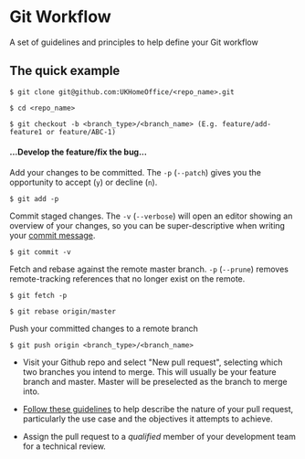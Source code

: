 # Git Workflow

A set of guidelines and principles to help define your Git workflow


## The quick example

```
$ git clone git@github.com:UKHomeOffice/<repo_name>.git

$ cd <repo_name>

$ git checkout -b <branch_type>/<branch_name> (E.g. feature/add-feature1 or feature/ABC-1)
```

#### ...Develop the feature/fix the bug...

Add your changes to be committed. The `-p` (`--patch`) gives you the opportunity to accept (`y`) or decline (`n`).
```
$ git add -p
```

Commit staged changes. The `-v` (`--verbose`) will open an editor showing an overview of your changes, so you can be super-descriptive when writing your [commit message](https://github.com/alphagov/styleguides/blob/master/git.md).
```
$ git commit -v
```

Fetch and rebase against the remote master branch. `-p` (`--prune`) removes remote-tracking references that no longer exist on the remote.
```
$ git fetch -p

$ git rebase origin/master
```

Push your committed changes to a remote branch
```
$ git push origin <branch_type>/<branch_name>
```

- Visit your Github repo and select "New pull request", selecting which two branches you intend to merge. This will usually be your feature branch and master. Master will be preselected as the branch to merge into.

- [Follow these guidelines](https://github.com/alphagov/styleguides/blob/master/git.md) to help describe the nature of your pull request, particularly the use case and the objectives it attempts to achieve.

- Assign the pull request to a *qualified* member of your development team for a technical review.


